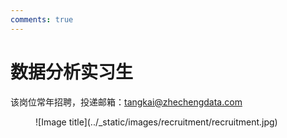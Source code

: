 ```yaml
---
comments: true
---
```


# 数据分析实习生

该岗位常年招聘，投递邮箱：tangkai@zhechengdata.com

<figure markdown="span">
  ![Image title](../_static/images/recruitment/recruitment.jpg)
</figure>